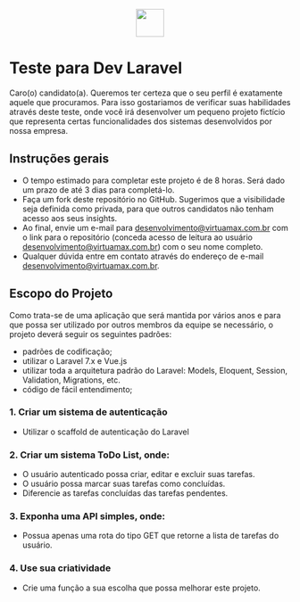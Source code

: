 <p align="center"><img src="https://virtuamax.com.br/images/logo.jpg" height="50" style="height: 50px;"></p>

# Teste para Dev Laravel
Caro(o) candidato(a). Queremos ter certeza que o seu perfil é exatamente aquele que procuramos. Para isso gostariamos de verificar suas habilidades através deste teste, onde você  irá desenvolver um pequeno projeto fictício que representa certas funcionalidades dos sistemas desenvolvidos por nossa empresa.

## Instruções gerais
 - O tempo estimado para completar este projeto é de 8 horas. Será dado um prazo de até 3 dias para completá-lo.
 - Faça um fork deste repositório no GitHub. Sugerimos que a visibilidade seja definida como privada, para que outros candidatos não tenham acesso aos seus insights.
 - Ao final, envie um e-mail para desenvolvimento@virtuamax.com.br com o link para o repositório (conceda acesso de leitura ao usuário desenvolvimento@virtuamax.com.br) com o seu nome completo.
 - Qualquer dúvida entre em contato através do endereço de e-mail desenvolvimento@virtuamax.com.br.

## Escopo do Projeto
Como trata-se de uma aplicação que será mantida por vários anos e para que possa ser utilizado por outros membros da equipe se necessário, o projeto deverá seguir os seguintes padrões:
 - padrões de codificação;
 - utilizar o Laravel 7.x e Vue.js
 - utilizar toda a arquitetura padrão do Laravel: Models, Eloquent, Session, Validation, Migrations, etc.
 - código de fácil entendimento;
 
### 1. Criar um sistema de autenticação
 - Utilizar o scaffold de autenticação do Laravel
### 2. Criar um sistema ToDo List, onde:
 - O usuário autenticado possa criar, editar e excluir suas tarefas.
 - O usuário possa marcar suas tarefas como concluídas.
 - Diferencie as tarefas concluídas das tarefas pendentes.
### 3. Exponha uma API simples, onde:
 - Possua apenas uma rota do tipo GET que retorne a lista de tarefas do usuário.
### 4. Use sua criatividade
 - Crie uma função a sua escolha que possa melhorar este projeto.
